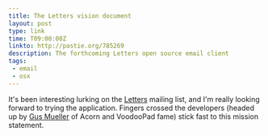 ```yaml
---
title: The Letters vision document 
layout: post
type: link
time: T09:00:00Z
linkto: http://pastie.org/785269
description: The forthcoming Letters open source email client 
tags:
 - email
 - osx
---
```


It's been interesting lurking on the [Letters](http://inessential.com/2010/01/16/email_init) mailing list, and I'm really looking forward to trying the application. Fingers crossed the developers (headed up by [Gus Mueller](http://flyingmeat.com/) of Acorn and VoodooPad fame) stick fast to this mission statement.